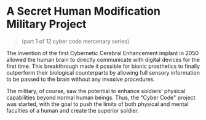 # A Secret Human Modification Military Project
> (part 1 of 12 cyber code mercenary series)

The invention of the first Cybernetic Cerebral Enhancement implant in 2050 allowed the human brain to directly communicate with digital devices for the first time. This breakthrough made it possible for bionic prosthetics to finally outperform their biological counterparts by allowing full sensory information to be passed to the brain without any invasive procedures.  

The military, of course, saw the potential to enhance soldiers' physical capabilities beyond normal human beings. Thus, the "Cyber Code" project was started, with the goal to push the limits of both physical and mental faculties of a human and create the superior soldier.
